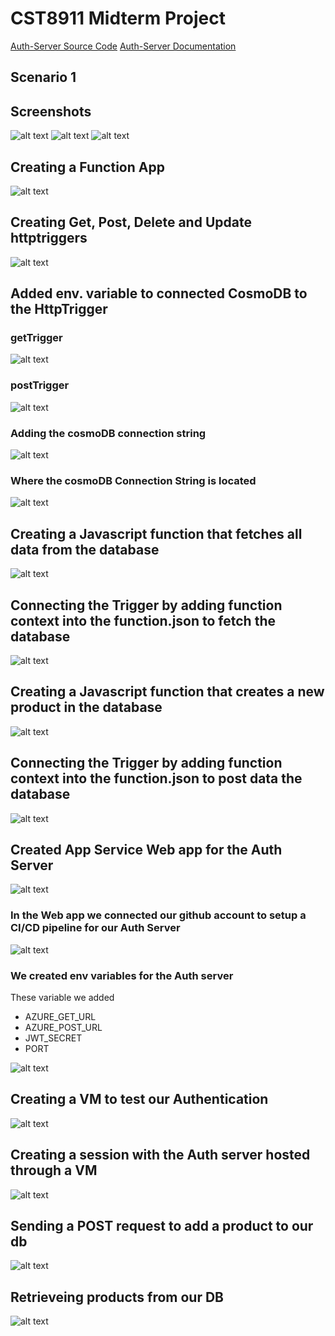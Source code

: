# CST8911 Midterm Project

[Auth-Server Source Code](https://github.com/OlivBerg/auth-server)
[Auth-Server Documentation](https://github.com/OlivBerg/auth-server/blob/main/readme.md)

## Scenario 1

## Screenshots

![alt text](image.png)
![alt text](image-1.png)
![alt text](image-2.png)

## Creating a Function App

![alt text](image-7.png)

## Creating Get, Post, Delete and Update httptriggers

![alt text](image-10.png)

## Added env. variable to connected CosmoDB to the HttpTrigger

### getTrigger

![alt text](image-11.png)

### postTrigger

![alt text](image-12.png)

### Adding the cosmoDB connection string

![alt text](image-5.png)

### Where the cosmoDB Connection String is located

![alt text](image-6.png)

## Creating a Javascript function that fetches all data from the database

![alt text](image-8.png)

## Connecting the Trigger by adding function context into the function.json to fetch the database

![alt text](image-9.png)

## Creating a Javascript function that creates a new product in the database

![alt text](image-15.png)

## Connecting the Trigger by adding function context into the function.json to post data the database

![alt text](image-16.png)

## Created App Service Web app for the Auth Server

![alt text](image-17.png)

### In the Web app we connected our github account to setup a CI/CD pipeline for our Auth Server

![alt text](image-18.png)

### We created env variables for the Auth server

These variable we added

- AZURE_GET_URL
- AZURE_POST_URL
- JWT_SECRET
- PORT

![alt text](image-19.png)

## Creating a VM to test our Authentication

![alt text](image-20.png)

## Creating a session with the Auth server hosted through a VM

![alt text](image-21.png)

## Sending a POST request to add a product to our db

![alt text](image-22.png)

## Retrieveing products from our DB

![alt text](image-23.png)
